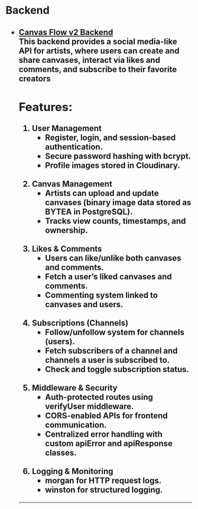<h1>Backend</h1>
<h2>
    <ul>
        <li>
            <a href="?">Canvas Flow v2 Backend</a>
            <br/>
            This backend provides a social media-like API for artists, where users can create and share canvases, interact via likes and comments, and subscribe to their favorite creators
        <h2>Features:</h2>
        <ol>
            <li>User Management
                <ul>
                    <li>Register, login, and session-based authentication.</li>
                    <li>Secure password hashing with bcrypt.</li>
                    <li>Profile images stored in Cloudinary.</li>
                </ul>
            </li>
            <br>
            <li>Canvas Management
                <ul>
                    <li>Artists can upload and update canvases (binary image data stored as BYTEA in PostgreSQL).</li>
                    <li>Tracks view counts, timestamps, and ownership.</li>
                </ul>
            </li>
            <br>
            <li>Likes & Comments
                <ul>
                    <li>Users can like/unlike both canvases and comments.</li>
                    <li>Fetch a user’s liked canvases and comments.</li>
                    <li>Commenting system linked to canvases and users.</li>
                </ul>
            </li>
            <br>
            <li>Subscriptions (Channels)
                <ul>
                    <li>Follow/unfollow system for channels (users).</li>
                    <li>Fetch subscribers of a channel and channels a user is subscribed to.</li>
                    <li>Check and toggle subscription status.</li>
                </ul>
            </li>
            <br>
            <li>Middleware & Security
                <ul>
                    <li>Auth-protected routes using verifyUser middleware.</li>
                    <li>CORS-enabled APIs for frontend communication.</li>
                    <li>Centralized error handling with custom apiError and apiResponse classes.</li>
                </ul>
            </li>
            <br>
            <li>Logging & Monitoring
                <ul>
                    <li>morgan for HTTP request logs.</li>
                    <li>winston for structured logging.</li>
                </ul>
            </li>
        </ol>
        </li>
        <hr/>
    </ul>
    <br/>
</h2>